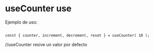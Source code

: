 # useCounter use

Ejemplo de uso: 
```

const { counter, increment, decrement, reset } = useCounter( 10 );

```

//useCounter resive un valor por defecto